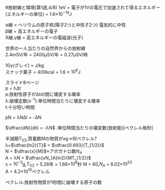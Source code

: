 #放射線と環境(第1週,4/8)
1eV = 電子が1Vの電圧で加速されて得るエネルギー(エネルギーの単位) = 1.6×$10^{-19}$J

α線 = ヘリウムの原子核(陽子2つと中性子2つ) 電気的に中性  
β線 = 高エネルギーの電子  
X線,γ線 = 高エネルギーの電磁波(光子)

世界の一人当たりの自然界からの放射線  
2.4mSV/年 = 2400μSV/年 = 0.27μSV/時

1Gy(グレイ) = J/kg  
スナック菓子 = 400kcal = 1.6 × $10^{6}$J

スライド8ページ  
p = λΔt  
p:放射性原子がΔtの間に壊変する確率  
λ:崩壊定数($s^{-1}$):単位時間当たりに壊変する確率  
t:十分短い時間  

pN = λNΔt = -ΔN

$\dfrac{dN}{dt} = -λN$ :単位時間当たりの壊変数(放射能)[ベクレル毎秒]

半減期$T_{1/2}$,質量数Mの物質がxg→何ベクレル?  
λ=$\dfrac{ln2}{T}$ = $\dfrac{0.693}{T_{1/2}}$  
N = $\dfrac{x}{M}$×アボガドロ数$N_{A}$  
A = λN = $\dfrac{xN_{A}ln2}{MT_{1/2}}$  
x = $10^{-3}$g,$T_{1/2}$ = 5.26年 = 1.66×$10^8$秒
M = 60,$N_{A}$ = 6.02×$10^{23}$  
A = 4.2×$10^{10}$ベクレル

ベクレル:放射性物質が1秒間に崩壊する原子の数




